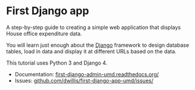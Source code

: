 # First Django app

A step-by-step guide to creating a simple web application that displays House office expenditure data.

You will learn just enough about the [Django](https://www.djangoproject.com/) framework to design database tables, load in data and display it at different URLs based on the data.

This tutorial uses Python 3 and Django 4.

* Documentation: [first-django-admin-umd.readthedocs.org/](http://first-django-app-umd.readthedocs.org/)
* Issues: [github.com/dwillis/first-django-app-umd/issues/](http://github.com/dwillis/first-django-app-umd/issues/)
